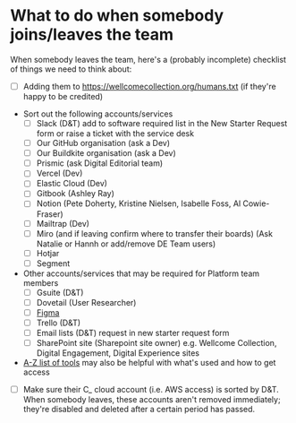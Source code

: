 # What to do when somebody joins/leaves the team

When somebody leaves the team, here's a (probably incomplete) checklist of things we need to think about:

- [ ] Adding them to <https://wellcomecollection.org/humans.txt> (if they're happy to be credited)
- Sort out the following accounts/services
  - [ ] Slack (D&T) add to software required list in the New Starter Request form or raise a ticket with the service desk
  - [ ] Our GitHub organisation (ask a Dev)
  - [ ] Our Buildkite organisation (ask a Dev)
  - [ ] Prismic (ask Digital Editorial team)
  - [ ] Vercel (Dev)
  - [ ] Elastic Cloud (Dev)
  - [ ] Gitbook (Ashley Ray)
  - [ ] Notion (Pete Doherty, Kristine Nielsen, Isabelle Foss, Al Cowie-Fraser)
  - [ ] Mailtrap (Dev)
  - [ ] Miro (and if leaving confirm where to transfer their boards) (Ask Natalie or Hannh or add/remove DE Team users)
  - [ ] Hotjar
  - [ ] Segment

- Other accounts/services that may be required for Platform team members
  - [ ] Gsuite (D&T)
  - [ ] Dovetail (User Researcher)
  - [ ] [Figma](https://app.gitbook.com/o/-LumfFcEMKx4gYXKAZTQ/s/MaQacfH9yAJ0HD9VdSNQ/a-z-of-tools/figma)
  - [ ] Trello (D&T)
  - [ ] Email lists (D&T) request in new starter request form
  - [ ] SharePoint site (Sharepoint site owner) e.g. Wellcome Collection, Digital Engagement, Digital Experience sites
- [A-Z list of tools](https://app.gitbook.com/o/-LumfFcEMKx4gYXKAZTQ/s/MaQacfH9yAJ0HD9VdSNQ/a-z-of-tools) may also be helpful with what's used and how to get access
- [ ] Make sure their C_ cloud account (i.e. AWS access) is sorted by D&T. When somebody leaves, these accounts aren't removed immediately; they're disabled and deleted after a certain period has passed.
